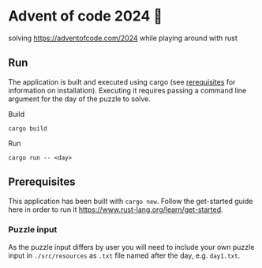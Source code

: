 # Advent of code 2024 :santa:
solving https://adventofcode.com/2024 while playing around with rust

## Run

The application is built and executed using cargo (see [rerequisites](#prerequisites) for information on installation). Executing it requires passing a command line argument for the day of the puzzle to solve.

Build
```
cargo build
```

Run
```
cargo run -- <day>
```

## Prerequisites

This application has been built with `cargo new`. Follow the get-started guide here in order to run it https://www.rust-lang.org/learn/get-started.

### Puzzle input

As the puzzle input differs by user you will need to include your own puzzle input in `./src/resources` as `.txt` file named after the day, e.g. `day1.txt`.